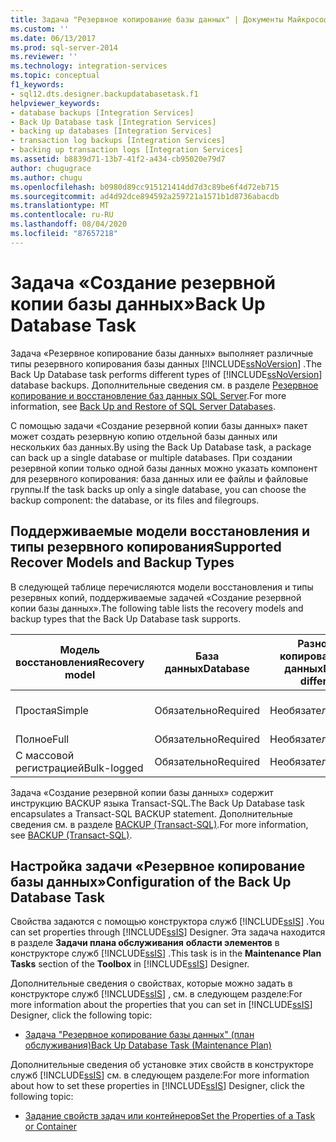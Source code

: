 ```yaml
---
title: Задача "Резервное копирование базы данных" | Документы Майкрософт
ms.custom: ''
ms.date: 06/13/2017
ms.prod: sql-server-2014
ms.reviewer: ''
ms.technology: integration-services
ms.topic: conceptual
f1_keywords:
- sql12.dts.designer.backupdatabasetask.f1
helpviewer_keywords:
- database backups [Integration Services]
- Back Up Database task [Integration Services]
- backing up databases [Integration Services]
- transaction log backups [Integration Services]
- backing up transaction logs [Integration Services]
ms.assetid: b8839d71-13b7-41f2-a434-cb95020e79d7
author: chugugrace
ms.author: chugu
ms.openlocfilehash: b0980d89cc915121414dd7d3c89be6f4d72eb715
ms.sourcegitcommit: ad4d92dce894592a259721a1571b1d8736abacdb
ms.translationtype: MT
ms.contentlocale: ru-RU
ms.lasthandoff: 08/04/2020
ms.locfileid: "87657218"
---
```

# <a name="back-up-database-task"></a><span data-ttu-id="d9dca-102">Задача «Создание резервной копии базы данных»</span><span class="sxs-lookup"><span data-stu-id="d9dca-102">Back Up Database Task</span></span>
  <span data-ttu-id="d9dca-103">Задача «Резервное копирование базы данных» выполняет различные типы резервного копирования базы данных [!INCLUDE[ssNoVersion](../../includes/ssnoversion-md.md)] .</span><span class="sxs-lookup"><span data-stu-id="d9dca-103">The Back Up Database task performs different types of [!INCLUDE[ssNoVersion](../../includes/ssnoversion-md.md)] database backups.</span></span> <span data-ttu-id="d9dca-104">Дополнительные сведения см. в разделе [Резервное копирование и восстановление баз данных SQL Server](../../relational-databases/backup-restore/back-up-and-restore-of-sql-server-databases.md).</span><span class="sxs-lookup"><span data-stu-id="d9dca-104">For more information, see [Back Up and Restore of SQL Server Databases](../../relational-databases/backup-restore/back-up-and-restore-of-sql-server-databases.md).</span></span>  
  
 <span data-ttu-id="d9dca-105">С помощью задачи «Создание резервной копии базы данных» пакет может создать резервную копию отдельной базы данных или нескольких баз данных.</span><span class="sxs-lookup"><span data-stu-id="d9dca-105">By using the Back Up Database task, a package can back up a single database or multiple databases.</span></span> <span data-ttu-id="d9dca-106">При создании резервной копии только одной базы данных можно указать компонент для резервного копирования: база данных или ее файлы и файловые группы.</span><span class="sxs-lookup"><span data-stu-id="d9dca-106">If the task backs up only a single database, you can choose the backup component: the database, or its files and filegroups.</span></span>  
  
## <a name="supported-recover-models-and-backup-types"></a><span data-ttu-id="d9dca-107">Поддерживаемые модели восстановления и типы резервного копирования</span><span class="sxs-lookup"><span data-stu-id="d9dca-107">Supported Recover Models and Backup Types</span></span>  
 <span data-ttu-id="d9dca-108">В следующей таблице перечисляются модели восстановления и типы резервных копий, поддерживаемые задачей «Создание резервной копии базы данных».</span><span class="sxs-lookup"><span data-stu-id="d9dca-108">The following table lists the recovery models and backup types that the Back Up Database task supports.</span></span>  
  
|<span data-ttu-id="d9dca-109">Модель восстановления</span><span class="sxs-lookup"><span data-stu-id="d9dca-109">Recovery model</span></span>|<span data-ttu-id="d9dca-110">База данных</span><span class="sxs-lookup"><span data-stu-id="d9dca-110">Database</span></span>|<span data-ttu-id="d9dca-111">Разностное копирование базы данных</span><span class="sxs-lookup"><span data-stu-id="d9dca-111">Database differential</span></span>|<span data-ttu-id="d9dca-112">Журнал транзакций</span><span class="sxs-lookup"><span data-stu-id="d9dca-112">Transaction log</span></span>|<span data-ttu-id="d9dca-113">Файл или разностное копирование файлов</span><span class="sxs-lookup"><span data-stu-id="d9dca-113">File or file differential</span></span>|  
|--------------------|--------------|---------------------------|---------------------|-------------------------------|  
|<span data-ttu-id="d9dca-114">Простая</span><span class="sxs-lookup"><span data-stu-id="d9dca-114">Simple</span></span>|<span data-ttu-id="d9dca-115">Обязательно</span><span class="sxs-lookup"><span data-stu-id="d9dca-115">Required</span></span>|<span data-ttu-id="d9dca-116">Необязательно</span><span class="sxs-lookup"><span data-stu-id="d9dca-116">Optional</span></span>|<span data-ttu-id="d9dca-117">Не поддерживается</span><span class="sxs-lookup"><span data-stu-id="d9dca-117">Not supported</span></span>|<span data-ttu-id="d9dca-118">Не поддерживается</span><span class="sxs-lookup"><span data-stu-id="d9dca-118">Not supported</span></span>|  
|<span data-ttu-id="d9dca-119">Полное</span><span class="sxs-lookup"><span data-stu-id="d9dca-119">Full</span></span>|<span data-ttu-id="d9dca-120">Обязательно</span><span class="sxs-lookup"><span data-stu-id="d9dca-120">Required</span></span>|<span data-ttu-id="d9dca-121">Необязательно</span><span class="sxs-lookup"><span data-stu-id="d9dca-121">Optional</span></span>|<span data-ttu-id="d9dca-122">Обязательно</span><span class="sxs-lookup"><span data-stu-id="d9dca-122">Required</span></span>|<span data-ttu-id="d9dca-123">Необязательно</span><span class="sxs-lookup"><span data-stu-id="d9dca-123">Optional</span></span>|  
|<span data-ttu-id="d9dca-124">С массовой регистрацией</span><span class="sxs-lookup"><span data-stu-id="d9dca-124">Bulk-logged</span></span>|<span data-ttu-id="d9dca-125">Обязательно</span><span class="sxs-lookup"><span data-stu-id="d9dca-125">Required</span></span>|<span data-ttu-id="d9dca-126">Необязательно</span><span class="sxs-lookup"><span data-stu-id="d9dca-126">Optional</span></span>|<span data-ttu-id="d9dca-127">Обязательно</span><span class="sxs-lookup"><span data-stu-id="d9dca-127">Required</span></span>|<span data-ttu-id="d9dca-128">Необязательно</span><span class="sxs-lookup"><span data-stu-id="d9dca-128">Optional</span></span>|  
  
 <span data-ttu-id="d9dca-129">Задача «Создание резервной копии базы данных» содержит инструкцию BACKUP языка Transact-SQL.</span><span class="sxs-lookup"><span data-stu-id="d9dca-129">The Back Up Database task encapsulates a Transact-SQL BACKUP statement.</span></span> <span data-ttu-id="d9dca-130">Дополнительные сведения см. в разделе [BACKUP (Transact-SQL)](/sql/t-sql/statements/backup-transact-sql).</span><span class="sxs-lookup"><span data-stu-id="d9dca-130">For more information, see [BACKUP &#40;Transact-SQL&#41;](/sql/t-sql/statements/backup-transact-sql).</span></span>  
  
## <a name="configuration-of-the-back-up-database-task"></a><span data-ttu-id="d9dca-131">Настройка задачи «Резервное копирование базы данных»</span><span class="sxs-lookup"><span data-stu-id="d9dca-131">Configuration of the Back Up Database Task</span></span>  
 <span data-ttu-id="d9dca-132">Свойства задаются с помощью конструктора служб [!INCLUDE[ssIS](../../../includes/ssis-md.md)] .</span><span class="sxs-lookup"><span data-stu-id="d9dca-132">You can set properties through [!INCLUDE[ssIS](../../../includes/ssis-md.md)] Designer.</span></span> <span data-ttu-id="d9dca-133">Эта задача находится в разделе **Задачи плана обслуживания** **области элементов** в конструкторе служб [!INCLUDE[ssIS](../../../includes/ssis-md.md)] .</span><span class="sxs-lookup"><span data-stu-id="d9dca-133">This task is in the **Maintenance Plan Tasks** section of the **Toolbox** in [!INCLUDE[ssIS](../../../includes/ssis-md.md)] Designer.</span></span>  
  
 <span data-ttu-id="d9dca-134">Дополнительные сведения о свойствах, которые можно задать в конструкторе служб [!INCLUDE[ssIS](../../../includes/ssis-md.md)] , см. в следующем разделе:</span><span class="sxs-lookup"><span data-stu-id="d9dca-134">For more information about the properties that you can set in [!INCLUDE[ssIS](../../../includes/ssis-md.md)] Designer, click the following topic:</span></span>  
  
-   [<span data-ttu-id="d9dca-135">Задача "Резервное копирование базы данных" (план обслуживания)</span><span class="sxs-lookup"><span data-stu-id="d9dca-135">Back Up Database Task &#40;Maintenance Plan&#41;</span></span>](../../relational-databases/maintenance-plans/options-in-the-back-up-database-task-for-maintenance-plan.md)  
  
 <span data-ttu-id="d9dca-136">Дополнительные сведения об установке этих свойств в конструкторе служб [!INCLUDE[ssIS](../../../includes/ssis-md.md)] см. в следующем разделе:</span><span class="sxs-lookup"><span data-stu-id="d9dca-136">For more information about how to set these properties in [!INCLUDE[ssIS](../../../includes/ssis-md.md)] Designer, click the following topic:</span></span>  
  
-   [<span data-ttu-id="d9dca-137">Задание свойств задач или контейнеров</span><span class="sxs-lookup"><span data-stu-id="d9dca-137">Set the Properties of a Task or Container</span></span>](../set-the-properties-of-a-task-or-container.md)  
  
  

